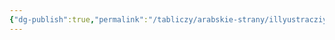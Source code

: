 ```yaml
---
{"dg-publish":true,"permalink":"/tabliczy/arabskie-strany/illyustracziya-k-makamam-hariri/","dgPassFrontmatter":true}
---
```



